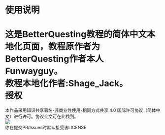 使用说明
=
这是BetterQuesting教程的简体中文本地化页面，教程原作者为BetterQuesting作者本人Funwayguy。<br>
教程本地化作者:Shage_Jack。<br>
授权
=
本作品采用知识共享署名-非商业性使用-相同方式共享 4.0 国际许可协议（简体中文）进行许可。协议全文可在此找到。<br>
![](https://camo.githubusercontent.com/28425aa0e6a4e0d0c0a6bdb81ef88c90d94ab9d5/68747470733a2f2f706963332e7a68696d672e636f6d2f33393131396466373833333161373263663133383162376232353635303033365f622e706e67)<br>
你在提交PR/Issues时默认接受该LICENSE<br>  


